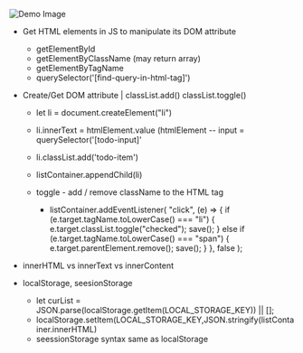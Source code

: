 ![Demo Image](https://github.com/47chen/JavaScript-mini-Projects/assets/44563581/726bf3cd-fdef-4d91-a724-b816bfc2511f)

- Get HTML elements in JS to manipulate its DOM attribute
  - getElementById
  - getElementByClassName (may return array)
  - getElementByTagName
  - querySelector('[find-query-in-html-tag]')

- Create/Get DOM attribute | classList.add() classList.toggle()
  - let li = document.createElement("li")
  - li.innerText = htmlElement.value (htmlElement -- input = querySelector('[todo-input]'
  - li.classList.add('todo-item')
  - listContainer.appendChild(li)
  
  - toggle - add / remove className to the HTML tag
    - listContainer.addEventListener(
  "click",
  (e) => {
    if (e.target.tagName.toLowerCase() === "li") {
      e.target.classList.toggle("checked");
      save();
    } else if (e.target.tagName.toLowerCase() === "span") {
      e.target.parentElement.remove();
      save();
    }
  },
  false
);

- innerHTML vs innerText vs innerContent

- localStorage, seesionStorage
  - let curList = JSON.parse(localStorage.getItem(LOCAL_STORAGE_KEY)) || [];
  - localStorage.setItem(LOCAL_STORAGE_KEY,JSON.stringify(listContainer.innerHTML)
  - seessionStorage syntax same as localStorage
